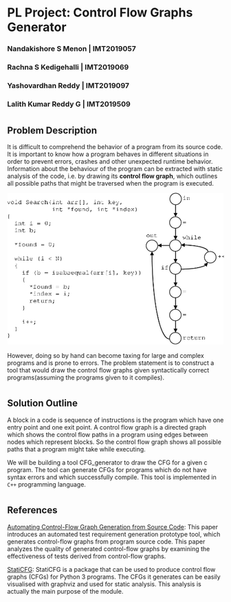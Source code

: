 # PL Project: Control Flow Graphs Generator

### Nandakishore S Menon | IMT2019057
### Rachna S Kedigehalli | IMT2019069
### Yashovardhan Reddy | IMT2019097
### Lalith Kumar Reddy G | IMT2019509

#

## Problem Description

It is difficult to comprehend the behavior of a program from its source code. It is important to know how a program behaves in different situations in order to prevent errors, crashes and other unexpected runtime behavior. Information about the behaviour of the program can be extracted with static analysis of the code, i.e. by drawing its **control flow graph**, which outlines all possible paths that might be traversed when the program is executed. 

![CFG Example](/images/CFG_Figure.png "CFG Example")

However, doing so by hand can become taxing for large and complex programs and is prone to errors. The problem statement is to construct a tool that would draw the control flow graphs given syntactically correct programs(assuming the programs given to it compiles).

#

## Solution Outline

A block in a code is sequence of instructions is the program which have one entry point and one exit point. A control flow graph is a directed graph which shows the control flow paths in a program using edges between nodes which represent blocks. So the control flow graph shows all possible paths that a program might take while executing. 

We will be building a tool CFG_generator to draw the CFG for a given c program. The tool can generate CFGs for programs which do not have syntax errors and which successfully compile. This tool is implemented in ```C++``` programming language.

#

## References

[Automating Control-Flow Graph Generation from Source Code](https://libraetd.lib.virginia.edu/downloads/4t64gn77x?filename=Le\_Kenneth\_Technical\_Report.pdf): This paper introduces an automated test requirement generation prototype tool, which generates control-flow graphs from program source code. This paper analyzes the quality of generated control-flow graphs by examining the effectiveness of tests derived from control-flow graphs. 

[StatiCFG](https://github.com/coetaur0/staticfg): StatiCFG is a package that can be used to produce control flow graphs (CFGs) for Python 3 programs. The CFGs it generates can be easily visualised with graphviz and used for static analysis. This analysis is actually the main purpose of the module.
